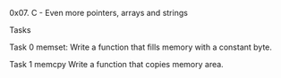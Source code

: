 0x07. C - Even more pointers, arrays and strings

Tasks

Task 0 memset:
Write a function that fills memory with a constant byte.

Task 1 memcpy
Write a function that copies memory area.
